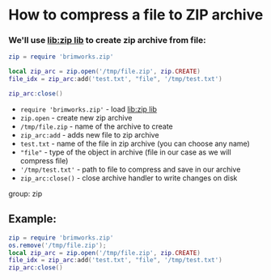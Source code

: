 # How to compress a file to ZIP archive

### We'll use [lib:zip lib](https://onelinerhub.com/lua/install-zip-module-with-luarocks) to create zip archive from file:

```lua
zip = require 'brimworks.zip'

local zip_arc = zip.open('/tmp/file.zip', zip.CREATE)
file_idx = zip_arc:add('test.txt', "file", '/tmp/test.txt')

zip_arc:close()
```

- `require 'brimworks.zip'` - load [lib:zip lib](https://onelinerhub.com/lua/install-zip-module-with-luarocks)
- `zip.open` - create new zip archive
- `/tmp/file.zip` - name of the archive to create
- `zip_arc:add` - adds new file to zip archive
- `test.txt` - name of the file in zip archive (you can choose any name)
- `"file"` - type of the object in archive (file in our case as we will compress file)
- `'/tmp/test.txt'` - path to file to compress and save in our archive
- `zip_arc:close()` - close archive handler to write changes on disk

group: zip

## Example: 
```lua
zip = require 'brimworks.zip'
os.remove('/tmp/file.zip');
local zip_arc = zip.open('/tmp/file.zip', zip.CREATE)
file_idx = zip_arc:add('test.txt', "file", '/tmp/test.txt')
zip_arc:close()
```

